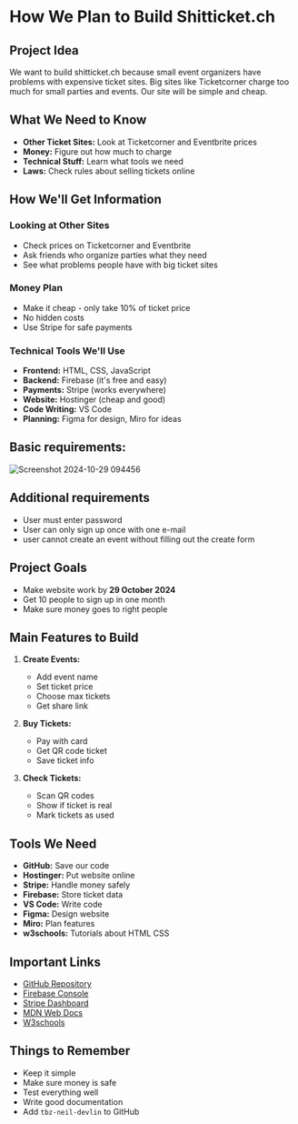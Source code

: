 # How We Plan to Build Shitticket.ch

## Project Idea
We want to build shitticket.ch because small event organizers have problems with expensive ticket sites. Big sites like Ticketcorner charge too much for small parties and events. Our site will be simple and cheap.

## What We Need to Know
* **Other Ticket Sites:** Look at Ticketcorner and Eventbrite prices
* **Money:** Figure out how much to charge
* **Technical Stuff:** Learn what tools we need
* **Laws:** Check rules about selling tickets online

## How We'll Get Information
### Looking at Other Sites
* Check prices on Ticketcorner and Eventbrite
* Ask friends who organize parties what they need
* See what problems people have with big ticket sites

### Money Plan
* Make it cheap - only take 10% of ticket price
* No hidden costs
* Use Stripe for safe payments

### Technical Tools We'll Use
* **Frontend:** HTML, CSS, JavaScript
* **Backend:** Firebase (it's free and easy)
* **Payments:** Stripe (works everywhere)
* **Website:** Hostinger (cheap and good)
* **Code Writing:** VS Code
* **Planning:** Figma for design, Miro for ideas

## Basic requirements:
![Screenshot 2024-10-29 094456](https://github.com/user-attachments/assets/b96d1a64-e000-44e0-b168-c90b3bed6b72)

## Additional requirements
* User must enter password
* User can only sign up once with one e-mail
* user cannot create an event without filling out the create form

## Project Goals
* Make website work by **29 October 2024**
* Get 10 people to sign up in one month
* Make sure money goes to right people

## Main Features to Build
1. **Create Events:**
   * Add event name
   * Set ticket price
   * Choose max tickets
   * Get share link

2. **Buy Tickets:**
   * Pay with card
   * Get QR code ticket
   * Save ticket info

3. **Check Tickets:**
   * Scan QR codes
   * Show if ticket is real
   * Mark tickets as used

## Tools We Need
* **GitHub:** Save our code
* **Hostinger:** Put website online
* **Stripe:** Handle money safely
* **Firebase:** Store ticket data
* **VS Code:** Write code
* **Figma:** Design website
* **Miro:** Plan features
* **w3schools:** Tutorials about HTML CSS 

## Important Links
* [GitHub Repository](https://github.com/Nepomuk5665/ShitTicket)
* [Firebase Console](https://console.firebase.google.com/)
* [Stripe Dashboard](https://dashboard.stripe.com/)
* [MDN Web Docs](https://developer.mozilla.org/)
* [W3schools](https://www.w3schools.com/)

## Things to Remember
* Keep it simple
* Make sure money is safe
* Test everything well
* Write good documentation
* Add `tbz-neil-devlin` to GitHub

